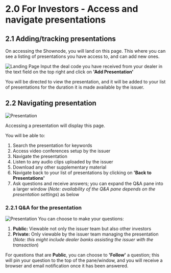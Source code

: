 # 2.0 For Investors - Access and navigate presentations 
## 2.1 Adding/tracking presentations 
On accessing the Shownode, you will land on this page. This where you can see a listing of presentations you have access to, and can add new ones.  

![*Landing Page*](attachment:Snode-investor-landing.png)
Input the deal code you have received from your dealer in the text field on the top right and click on **'Add Presentation'**

You will be directed to view the presentation, and it will be added to your list of presentations for the duration it is made available by the issuer.

## 2.2 Navigating presentation
![*Presentation*](attachment:Snode-investor-preso.png)

Accessing a presentation will display this page. 

You will be able to:
1. Search the presentation for keywords
2. Access video conferences setup by the issuer
3. Navigate the presentation
4. Listen to any audio clips uploaded by the issuer
5. Download any other supplementary material 
6. Navigate back to your list of presentations by clicking on **'Back to Presentations'**
7. Ask questions and receive answers; you can expand the Q&A pane into a larger window (*Note: availability of the Q&A pane depends on the presentation settings*) as below

### 2.2.1 Q&A for the presentation 
![*Presentation*](attachment:Snode-investor-q&a.png)
You can choose to make your questions:
1. **Public:** Viewable not only the issuer team but also other investors
2.  **Private:** Only viewable by the issuer team managing the presentation (*Note: this might include dealer banks assisting the issuer with the transaction*)

For questions that are **Public**, you can choose to **'Follow'** a question; this will pin your question to the top of the pane/window, and you will receive a browser and email notification once it has been answered.
